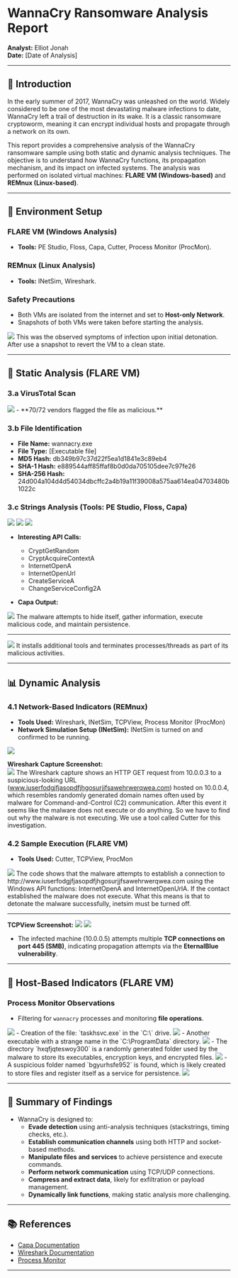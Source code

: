 # WannaCry Ransomware Analysis Report

**Analyst:** Elliot Jonah  
**Date:** [Date of Analysis]

---

## 📌 Introduction
In the early summer of 2017, WannaCry was unleashed on the world. Widely considered to be one of the most devastating malware infections to date, WannaCry left a trail of destruction in its wake. It is a classic ransomware cryptoworm, meaning it can encrypt individual hosts and propagate through a network on its own.  

This report provides a comprehensive analysis of the WannaCry ransomware sample using both static and dynamic analysis techniques. The objective is to understand how WannaCry functions, its propagation mechanism, and its impact on infected systems. The analysis was performed on isolated virtual machines: **FLARE VM (Windows-based)** and **REMnux (Linux-based)**.

---

## 🔧 Environment Setup
### FLARE VM (Windows Analysis)
- **Tools:** PE Studio, Floss, Capa, Cutter, Process Monitor (ProcMon).

### REMnux (Linux Analysis)
- **Tools:** INetSim, Wireshark.

### Safety Precautions
- Both VMs are isolated from the internet and set to **Host-only Network**.
- Snapshots of both VMs were taken before starting the analysis.

<img src = https://github.com/elliotjonah/Ransomware-Analysis-in-a-Safe-Environment/blob/adb13e9cfaba8a3fc53b82b770a4f5afd921a68d/Screenshot%202025-03-13%20131536.png>
This was the observed symptoms of infection upon initial detonation. After use a snapshot to revert the VM to a clean state.

---

## 📂 Static Analysis (FLARE VM)
### 3.a VirusTotal Scan
<img src = https://github.com/elliotjonah/Ransomware-Analysis-in-a-Safe-Environment/blob/adb13e9cfaba8a3fc53b82b770a4f5afd921a68d/Screenshot%202025-03-13%20170616.png>
- **70/72 vendors flagged the file as malicious.**

### 3.b File Identification
- **File Name:** wannacry.exe  
- **File Type:** [Executable file]  
- **MD5 Hash:** db349b97c37d22f5ea1d1841e3c89eb4  
- **SHA-1 Hash:** e889544aff85ffaf8b0d0da705105dee7c97fe26  
- **SHA-256 Hash:** 24d004a104d4d54034dbcffc2a4b19a11f39008a575aa614ea04703480b1022c

### 3.c Strings Analysis (Tools: PE Studio, Floss, Capa)

<img src = https://github.com/elliotjonah/Ransomware-Analysis-in-a-Safe-Environment/blob/b98aca996f40e3021134c257a58a72ba4e560a1b/Screenshot%202025-03-14%20004626.png>
<img src = https://github.com/elliotjonah/Ransomware-Analysis-in-a-Safe-Environment/blob/b98aca996f40e3021134c257a58a72ba4e560a1b/Screenshot%202025-03-14%20004836.png>
<img src = https://github.com/elliotjonah/Ransomware-Analysis-in-a-Safe-Environment/blob/b98aca996f40e3021134c257a58a72ba4e560a1b/Screenshot%202025-03-14%20004852.png >

- **Interesting API Calls:**  
  - CryptGetRandom  
  - CryptAcquireContextA  
  - InternetOpenA  
  - InternetOpenUrl  
  - CreateServiceA  
  - ChangeServiceConfig2A

- **Capa Output:**
<img src = https://github.com/elliotjonah/Ransomware-Analysis-in-a-Safe-Environment/blob/b98aca996f40e3021134c257a58a72ba4e560a1b/Screenshot%202025-03-14%20001758.png>
The malware attempts to hide itself, gather information, execute malicious code, and maintain persistence.


---
<img src = https://github.com/elliotjonah/Ransomware-Analysis-in-a-Safe-Environment/blob/b98aca996f40e3021134c257a58a72ba4e560a1b/Screenshot%202025-03-14%20001845.png>
It installs additional tools and terminates processes/threads as part of its malicious activities.
 

---

## 📊 Dynamic Analysis
### 4.1 Network-Based Indicators (REMnux)
- **Tools Used:** Wireshark, INetSim, TCPView, Process Monitor (ProcMon)
- **Network Simulation Setup (INetSim):** INetSim is turned on and confirmed to be running.
<img src = https://github.com/elliotjonah/Ransomware-Analysis-in-a-Safe-Environment/blob/b98aca996f40e3021134c257a58a72ba4e560a1b/Screenshot%202025-03-14%20123126.png>

**Wireshark Capture Screenshot:**  
<img src = https://github.com/elliotjonah/Ransomware-Analysis-in-a-Safe-Environment/blob/b98aca996f40e3021134c257a58a72ba4e560a1b/Screenshot%202025-03-18%20173538.png>
The Wireshark capture shows an HTTP GET request from 10.0.0.3 to a suspicious-looking URL (www.iuserfodgjfjasopdfjhgosurjjfsawehrwerqwea.com) hosted on 10.0.0.4, which resembles randomly generated domain names often used by malware for Command-and-Control (C2) communication.
After this event it seems like the malware does not execute or do anything. So we have to find out why the malware is not executing. We use a tool called Cutter for this investigation.

### 4.2 Sample Execution (FLARE VM)
- **Tools Used:** Cutter, TCPView, ProcMon
<img src = https://github.com/elliotjonah/Ransomware-Analysis-in-a-Safe-Environment/blob/b98aca996f40e3021134c257a58a72ba4e560a1b/Screenshot%202025-03-14%20122231.png>
The code shows that the malware attempts to establish a connection to http://www.iuserfodgjfjasopdfjhgosurjjfsawehrwerqwea.com using the Windows API functions: InternetOpenA and InternetOpenUrlA. If the contact established the malware does not execute.
What this means is that to detonate the malware successfully, inetsim must be turned off.



---
**TCPView Screenshot:** 
<img src = https://github.com/elliotjonah/Ransomware-Analysis-in-a-Safe-Environment/blob/b98aca996f40e3021134c257a58a72ba4e560a1b/Screenshot%202025-03-14%20021709.png>
<img src = https://github.com/elliotjonah/Ransomware-Analysis-in-a-Safe-Environment/blob/b98aca996f40e3021134c257a58a72ba4e560a1b/Screenshot%202025-03-14%20021725.png>
- The infected machine (10.0.0.5) attempts multiple **TCP connections on port 445 (SMB)**, indicating propagation attempts via the **EternalBlue vulnerability**.


---

## 📝 Host-Based Indicators (FLARE VM)
### Process Monitor Observations
- Filtering for `wannacry` processes and monitoring **file operations**.
<img src = https://github.com/elliotjonah/Ransomware-Analysis-in-a-Safe-Environment/blob/b98aca996f40e3021134c257a58a72ba4e560a1b/Screenshot%202025-03-18%20183941.png>
- Creation of the file: `taskhsvc.exe` in the `C:\` drive.
<img src = https://github.com/elliotjonah/Ransomware-Analysis-in-a-Safe-Environment/blob/b98aca996f40e3021134c257a58a72ba4e560a1b/Screenshot%202025-03-14%20024925.png>
- Another executable with a strange name in the `C:\ProgramData` directory.
<img src = https://github.com/elliotjonah/Ransomware-Analysis-in-a-Safe-Environment/blob/b98aca996f40e3021134c257a58a72ba4e560a1b/Screenshot%202025-03-14%20030127.png>
- The directory `hxqfjqteswoy300` is a randomly generated folder used by the malware to store its executables, encryption keys, and encrypted files.
<img src = https://github.com/elliotjonah/Ransomware-Analysis-in-a-Safe-Environment/blob/b98aca996f40e3021134c257a58a72ba4e560a1b/Screenshot%202025-03-14%20025946.png>
- A suspicious folder named `bgyurhsfe952` is found, which is likely created to store files and register itself as a service for persistence.
<img src = https://github.com/elliotjonah/Ransomware-Analysis-in-a-Safe-Environment/blob/b98aca996f40e3021134c257a58a72ba4e560a1b/Screenshot%202025-03-18%20191420.png>


---

## 🔐 Summary of Findings
- WannaCry is designed to:
  - **Evade detection** using anti-analysis techniques (stackstrings, timing checks, etc.).
  - **Establish communication channels** using both HTTP and socket-based methods.
  - **Manipulate files and services** to achieve persistence and execute commands.
  - **Perform network communication** using TCP/UDP connections.
  - **Compress and extract data**, likely for exfiltration or payload management.
  - **Dynamically link functions**, making static analysis more challenging.

---

## 📚 References
- [Capa Documentation](https://github.com/mandiant/capa)
- [Wireshark Documentation](https://www.wireshark.org/docs/)
- [Process Monitor](https://learn.microsoft.com/en-us/sysinternals/downloads/procmon)

---

